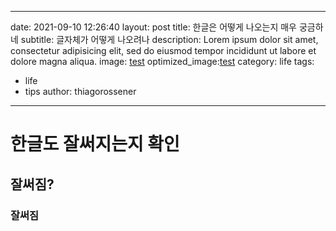 
---
date: 2021-09-10 12:26:40
layout: post
title: 한글은 어떻게 나오는지 매우 궁금하네
subtitle: 글자체가 어떻게 나오려나
description: Lorem ipsum dolor sit amet, consectetur adipisicing elit, sed do eiusmod tempor incididunt ut labore et dolore magna aliqua.
image: [test](https://drive.google.com/uc?id={1tCxOwcjyFBYNsuQJKHyeKBR2hVoBcT09})
optimized_image:[test](https://drive.google.com/uc?id={1tCxOwcjyFBYNsuQJKHyeKBR2hVoBcT09})
category: life
tags:
  - life
  - tips
author: thiagorossener
---

# 한글도 잘써지는지 확인
## 잘써짐?
### 잘써짐









